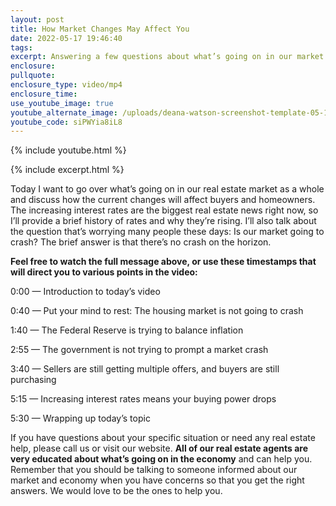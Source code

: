 ```yaml
---
layout: post
title: How Market Changes May Affect You
date: 2022-05-17 19:46:40
tags:
excerpt: Answering a few questions about what’s going on in our market these days.
enclosure:
pullquote:
enclosure_type: video/mp4
enclosure_time:
use_youtube_image: true
youtube_alternate_image: /uploads/deana-watson-screenshot-template-05-17-yt.jpeg
youtube_code: siPWYia8iL8
---
```

{% include youtube.html %}

{% include excerpt.html %}

Today I want to go over what’s going on in our real estate market as a whole and discuss how the current changes will affect buyers and homeowners. The increasing interest rates are the biggest real estate news right now, so I’ll provide a brief history of rates and why they’re rising. I’ll also talk about the question that’s worrying many people these days: Is our market going to crash? The brief answer is that there’s no crash on the horizon.&nbsp;

**Feel free to watch the full message above, or use these timestamps that will direct you to various points in the video:**

0:00 — Introduction to today’s video

0:40 — Put your mind to rest: The housing market is not going to crash

1:40 — The Federal Reserve is trying to balance inflation

2:55 — The government is not trying to prompt a market crash

3:40 — Sellers are still getting multiple offers, and buyers are still purchasing

5:15 — Increasing interest rates means your buying power drops

5:30 — Wrapping up today’s topic

If you have questions about your specific situation or need any real estate help, please call us or visit our website. **All of our real estate agents are very educated about what’s going on in the economy** and can help you. Remember that you should be talking to someone informed about our market and economy when you have concerns so that you get the right answers. We would love to be the ones to help you.
